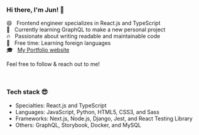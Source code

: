 ### Hi there, I'm Jun! 👋

😄 &nbsp; Frontend engineer specializes in React.js and TypeScript   
🌱 &nbsp; Currently learning GraphQL to make a new personal project  
🔥 &nbsp; Passionate about writing readable and maintainable code     
🍵 &nbsp; Free time: Learning foreign languages    
🎓 &nbsp; [My Portfolio website](https://junyamada.info/)  

Feel free to follow &amp; reach out to me!  
 

<br/>

### Tech stack 😎 
- Specialties: React.js and TypeScript   
- Languages: JavaScript, Python, HTML5, CSS3, and Sass  
- Frameworks: Next.js, Node.js, Django, Jest, and React Testing Library  
- Others: GraphQL, Storybook, Docker, and MySQL  


<!--
**eastend-street/eastend-street** is a ✨ _special_ ✨ repository because its `README.md` (this file) appears on your GitHub profile.

Here are some ideas to get you started:

- 🔭 I’m currently working on ...
- 🌱 I’m currently learning ...
- 👯 I’m looking to collaborate on ...
- 🤔 I’m looking for help with ...
- 💬 Ask me about ...
- 📫 How to reach me: ...
- 😄 Pronouns: ...
- ⚡ Fun fact: ...
-->
